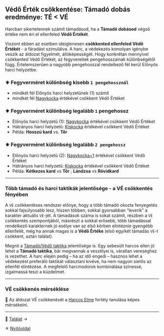## Védő Érték csökkentése: Támadó dobás eredménye: TÉ < VÉ

Harcban sikertelennek számít támadásod, ha a **Támadó dobásod** végső értéke nem éri el ellenfeled **Védő Értékét**.

Viszont ebben az esetben ideiglenesen **csökkented ellenfeled Védő Értékét** - a fáradást szimulálva. A harc, a védekezés komolyan igénybe veszik az áldozat figyelmét, állóképességét. Hogy konkrétan mennyivel csökkented Védő Értékét, az fegyvereitek pengehosszainak különbségétől függ. Értelemszerűen a nagyobb pengehosszal rendelkező fél kerül Előnyös harci helyzetbe.

### ⚜️ Fegyverméret különbség kisebb `1 pengehossznál`

- mindkét fél Előnyös harci helyzetűnek (1) számít
- mindkét fél [Nagykocka](081_hatasok.md#-v%C3%A9-cs%C3%B6kkent%C3%A9s---nagykocka) értékével csökkent Védő Értéket

### ⚜️ Fegyverméret különbség legalább `1` pengehossz

  - Előnyös harci helyzetű (1): [Nagykocka](081_hatasok.md#-v%C3%A9-cs%C3%B6kkent%C3%A9s---nagykocka) értékével csökkent Védő Értéket
  - Hátrányos harci helyzetű: [Kiskocka](081_hatasok.md#-v%C3%A9-cs%C3%B6kkent%C3%A9s---kiskocka) értékével csökkent Védő Értéket
  - Példa: **Hosszú kard**  vs. **Tőr**

### ⚜️ Fegyverméret különbség legalább `2 pengehossz` 

  - Előnyös harci helyzetű (2): [Nagykocka+1](081_hatasok.md#-v%C3%A9-cs%C3%B6kkent%C3%A9s---nagykocka--1) értékével csökkent Védő Értéket
  - Hátrányos harci helyzetű: [Kiskocka](081_hatasok.md#-v%C3%A9-cs%C3%B6kkent%C3%A9s---kiskocka) értékével csökkent Védő Értéket
  - Példa: **Kétkezes kard** vs **Tőr** ; **Lándzsa** vs **Rövidkard**

---
### Több támadó és harci taktikák jelentősége - a VÉ csökkentés fényében

A `VÉ` csökkentéses rendszer előnye, hogy a több támadó okozta fenyegetés sokkal fajsúlyosabb lesz, hiszen többen, sokkal gyorsabban “leverik” a karakter aktuális `VÉ`-jét. A támadások száma is sokat számít, részben a `VÉ` csökkentés szempontjából, másrészt a sokkal erősebb, több támadással rendelkező karakternek jó esélye van az első körben elintéznie gyengébb ellenfelét, még ha annak magas is a **Védő Értéke** (első egy/két támadás `VÉ`-t csökkent, aztán találat).

Megnő a [Támadó/Védő taktika](065_02_harci_taktikak.md#támadó-taktika) jelentősége is. Egy sebesült harcos ellen jó lehet a **Támadó taktika**, bár megvannak a veszélyei is, váratlan vereséghez is vezethet. A harc elején pedig – ha az idő engedi – hasznos lehet a védekezést preferáló taktikát választani kivéve, ha nem nagyon sietős az ellenfél elintézése. A megfelelő harcmodorok kombinálása színessé, izgalmassá teszi a küzdelmet.

---
### VÉ csökkenés mérséklése

🔆 Az áldozat VÉ csökkenését a [Harcos Elme](fortelyok.harci/harcos_elme.md) fortély tanulása képes mérsékelni.

---

🔗 [Találat](064_02_04_talalat.md) →

⚜️ [Nyitóoldal](start.md#6-harcrendszer-%EF%B8%8F)
